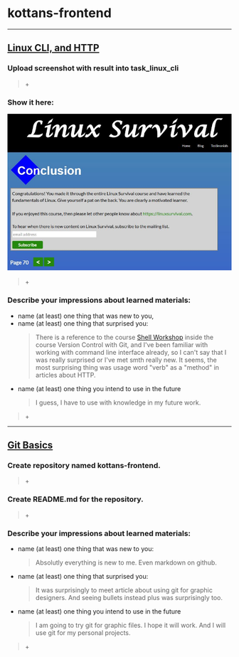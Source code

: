 # kottans-frontend
________________________________________________

## [Linux CLI, and HTTP](https://github.com/kottans/frontend/blob/master/tasks/git-intro.md)
### Upload screenshot with result into task_linux_cli
> \+

### Show it here: 

![linuxcourse](task_linux_cli/linuxcourse.jpg)

> \+

### Describe your impressions about learned materials:
   + name (at least) one thing that was new to you,
   + name (at least) one thing that surprised you:
     >There is a reference to the course [Shell Workshop](https://www.udacity.com/course/shell-workshop--ud206) inside the course Version Control with Git, and I've been familiar with working with command line interface already, so I can't say that I was really surprised or I've met smth really new. 
     >It seems, the most surprising thing was usage word "verb" as a "method" in articles about HTTP.
   + name (at least) one thing you intend to use in the future
     >I guess, I have to use with knowledge in my future work.
> \+

________________________________________________

## [Git Basics](https://github.com/kottans/frontend/blob/master/tasks/linux-cli-http.md)

### Create repository named kottans-frontend. 
> \+
### Create README.md for the repository. 
> \+
### Describe your impressions about learned materials:
   + name (at least) one thing that was new to you:
     >Absolutly everything is new to me. Even markdown on github. 
   + name (at least) one thing that surprised you:
     >It was surprisingly to meet article about using git for graphic designers.
     >And seeing bullets instead plus was surprisingly too.
   + name (at least) one thing you intend to use in the future
     >I am going to try git for graphic files. I hope it will work. And I will use git for my personal projects.
> \+
